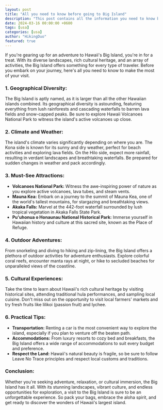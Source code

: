 ```yaml
---
layout: post
title: "All you need to know before going to Big Island"
description: "This post contains all the information you need to know before visitng Big Island Hawaii." 
date: 2024-03-16 00:00:00 +0600
tags: [usa]
categories: [usa]
author: "HikingDuo"
featured: true
---
```


If you're gearing up for an adventure to Hawaii's Big Island, you're in for a treat. With its diverse landscapes, rich cultural heritage, and an array of activities, the Big Island offers something for every type of traveler. Before you embark on your journey, here's all you need to know to make the most of your visit.

### 1. Geographical Diversity:
The Big Island is aptly named, as it is larger than all the other Hawaiian islands combined. Its geographical diversity is astounding, featuring everything from lush rainforests and cascading waterfalls to barren lava fields and snow-capped peaks. Be sure to explore Hawaii Volcanoes National Park to witness the island's active volcanoes up close.

### 2. Climate and Weather:
The island's climate varies significantly depending on where you are. The Kona side is known for its sunny and dry weather, perfect for beach activities and exploring lava fields. On the Hilo side, expect more rainfall, resulting in verdant landscapes and breathtaking waterfalls. Be prepared for sudden changes in weather and pack accordingly.

### 3. Must-See Attractions:
- **Volcanoes National Park:** Witness the awe-inspiring power of nature as you explore active volcanoes, lava tubes, and steam vents.
- **Mauna Kea:** Embark on a journey to the summit of Mauna Kea, one of the world's tallest mountains, for stargazing and breathtaking views.
- **Akaka Falls:** Marvel at the 442-foot waterfall surrounded by lush tropical vegetation in Akaka Falls State Park.
- **Pu'uhonua o Honaunau National Historical Park:** Immerse yourself in Hawaiian history and culture at this sacred site, known as the Place of Refuge.

### 4. Outdoor Adventures:
From snorkeling and diving to hiking and zip-lining, the Big Island offers a plethora of outdoor activities for adventure enthusiasts. Explore colorful coral reefs, encounter manta rays at night, or hike to secluded beaches for unparalleled views of the coastline.

### 5. Cultural Experiences:
Take the time to learn about Hawaii's rich cultural heritage by visiting historical sites, attending traditional hula performances, and sampling local cuisine. Don't miss out on the opportunity to visit local farmers' markets and try fresh fruits like lilikoi (passion fruit) and lychee.

### 6. Practical Tips:
- **Transportation:** Renting a car is the most convenient way to explore the island, especially if you plan to venture off the beaten path.
- **Accommodations:** From luxury resorts to cozy bed and breakfasts, the Big Island offers a wide range of accommodations to suit every budget and preference.
- **Respect the Land:** Hawaii's natural beauty is fragile, so be sure to follow Leave No Trace principles and respect local customs and traditions.

### Conclusion:
Whether you're seeking adventure, relaxation, or cultural immersion, the Big Island has it all. With its stunning landscapes, vibrant culture, and endless opportunities for exploration, a visit to the Big Island is sure to be an unforgettable experience. So pack your bags, embrace the aloha spirit, and get ready to discover the wonders of Hawaii's largest island.